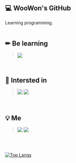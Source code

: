 💻 WooWon's GitHub
------
Learning programming.<br><br>

✏ Be learning 
---
><img src="https://img.shields.io/badge/C++-00599C?style=flat&logo=c%2B%2B&Color=white"/></p>    
<br>

🔎 Intersted in 
---
><img src="https://img.shields.io/badge/iOS-000000?style=flat&logo=iOS&Color=white"/> <img src="https://img.shields.io/badge/Android-ffffff?style=flat&logo=android&LogoColor=3DDC84"/>  
<br>

💡 Me
---
><a href="mailto:700cute@gmail.com" target="_blank"><img src="https://img.shields.io/badge/Gmail-EA4335?style=flat&logo=gmail&logoColor=white"/></a> <img src="https://img.shields.io/badge/Tech Blog-181717?style=flat&logo=Github&Color=white"/>
<br>
<br>

[![Top Langs](https://github-readme-stats.vercel.app/api/top-langs/?username=cute700&layout=compact&theme=vue-dark)](https://github.com/cute700/github-readme-stats)    
<br>
